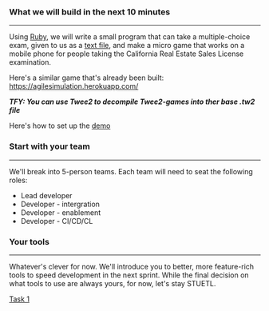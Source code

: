 ### What we will build in the next 10 minutes
---
Using [Ruby](https://www.ruby-lang.org/en/), we will write a small program that can take a multiple-choice exam, given to us as a [text file](../master/mce.txt), and make a micro game that works on a mobile phone for people taking the California Real Estate Sales License examination.

Here's a similar game that's already been built: https://agilesimulation.herokuapp.com/

**_TFY: You can use Twee2 to decompile Twee2-games into ther base .tw2 file_**

Here's how to set up the [demo](../master/demo.md)

### Start with your team
---
We'll break into 5-person teams. 
Each team will need to seat the following roles:
* Lead developer
* Developer - intergration
* Developer - enablement
* Developer - CI/CD/CL
### Your tools
---
Whatever's clever for now. We'll introduce you to better, more feature-rich tools to speed development in the next sprint. While the final decision on what tools to use are always yours, for now, let's stay STUETL.

[Task 1](../master/task1.md)
